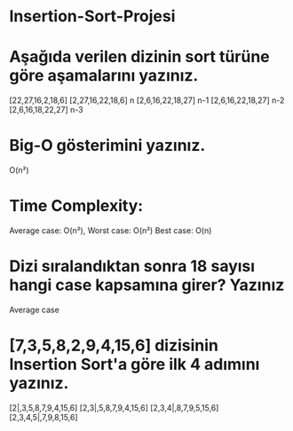 # Insertion-Sort-Projesi

# Aşağıda verilen dizinin sort türüne göre aşamalarını yazınız.

[22,27,16,2,18,6] 
[2,27,16,22,18,6] n
[2,6,16,22,18,27] n-1
[2,6,16,22,18,27] n-2
[2,6,16,18,22,27] n-3

# Big-O gösterimini yazınız.

O(n²)

# Time Complexity: 

Average case: O(n²),
Worst case: O(n²) 
Best case: O(n)

# Dizi sıralandıktan sonra 18 sayısı hangi case kapsamına girer? Yazınız

Average case

# [7,3,5,8,2,9,4,15,6] dizisinin Insertion Sort'a göre ilk 4 adımını yazınız.
[2|,3,5,8,7,9,4,15,6]
[2,3|,5,8,7,9,4,15,6]
[2,3,4|,8,7,9,5,15,6]
[2,3,4,5|,7,9,8,15,6]

